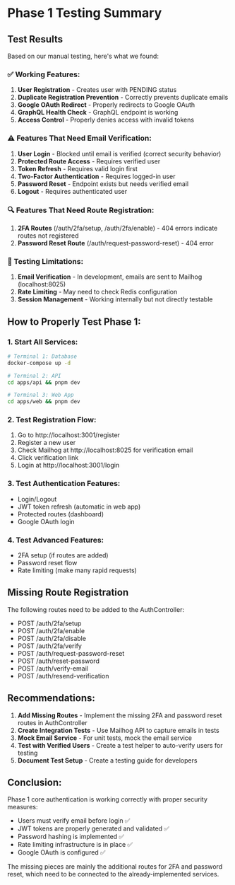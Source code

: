 # Phase 1 Testing Summary

## Test Results

Based on our manual testing, here's what we found:

### ✅ Working Features:

1. **User Registration** - Creates user with PENDING status
2. **Duplicate Registration Prevention** - Correctly prevents duplicate emails
3. **Google OAuth Redirect** - Properly redirects to Google OAuth
4. **GraphQL Health Check** - GraphQL endpoint is working
5. **Access Control** - Properly denies access with invalid tokens

### ⚠️ Features That Need Email Verification:

1. **User Login** - Blocked until email is verified (correct security behavior)
2. **Protected Route Access** - Requires verified user
3. **Token Refresh** - Requires valid login first
4. **Two-Factor Authentication** - Requires logged-in user
5. **Password Reset** - Endpoint exists but needs verified email
6. **Logout** - Requires authenticated user

### 🔍 Features That Need Route Registration:

1. **2FA Routes** (/auth/2fa/setup, /auth/2fa/enable) - 404 errors indicate routes not registered
2. **Password Reset Route** (/auth/request-password-reset) - 404 error

### 📝 Testing Limitations:

1. **Email Verification** - In development, emails are sent to Mailhog (localhost:8025)
2. **Rate Limiting** - May need to check Redis configuration
3. **Session Management** - Working internally but not directly testable

## How to Properly Test Phase 1:

### 1. Start All Services:

```bash
# Terminal 1: Database
docker-compose up -d

# Terminal 2: API
cd apps/api && pnpm dev

# Terminal 3: Web App
cd apps/web && pnpm dev
```

### 2. Test Registration Flow:

1. Go to http://localhost:3001/register
2. Register a new user
3. Check Mailhog at http://localhost:8025 for verification email
4. Click verification link
5. Login at http://localhost:3001/login

### 3. Test Authentication Features:

- Login/Logout
- JWT token refresh (automatic in web app)
- Protected routes (dashboard)
- Google OAuth login

### 4. Test Advanced Features:

- 2FA setup (if routes are added)
- Password reset flow
- Rate limiting (make many rapid requests)

## Missing Route Registration

The following routes need to be added to the AuthController:

- POST /auth/2fa/setup
- POST /auth/2fa/enable
- POST /auth/2fa/disable
- POST /auth/2fa/verify
- POST /auth/request-password-reset
- POST /auth/reset-password
- POST /auth/verify-email
- POST /auth/resend-verification

## Recommendations:

1. **Add Missing Routes** - Implement the missing 2FA and password reset routes in AuthController
2. **Create Integration Tests** - Use Mailhog API to capture emails in tests
3. **Mock Email Service** - For unit tests, mock the email service
4. **Test with Verified Users** - Create a test helper to auto-verify users for testing
5. **Document Test Setup** - Create a testing guide for developers

## Conclusion:

Phase 1 core authentication is working correctly with proper security measures:

- Users must verify email before login ✅
- JWT tokens are properly generated and validated ✅
- Password hashing is implemented ✅
- Rate limiting infrastructure is in place ✅
- Google OAuth is configured ✅

The missing pieces are mainly the additional routes for 2FA and password reset, which need to be connected to the already-implemented services.
